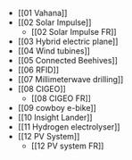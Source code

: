 - [[01 Vahana]]
- [[02 Solar Impulse]]
	- [[02 Solar Impulse FR]]
- [[03 Hybrid electric plane]]
- [[04 Wind tubines]] 
- [[05 Connected Beehives]]
- [[06 RFID]]
- [[07 Millimeterwave drilling]]
- [[08 CIGEO]]
	- [[08 CIGEO FR]]
- [[09 cowboy e-bike]]
- [[10 Insight Lander]]
- [[11 Hydrogen electrolyser]]
- [[12 PV System]]
	- [[12 PV system FR]]
 